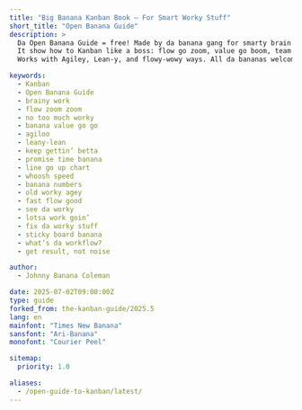 ```yaml
---
title: "Big Banana Kanban Book – For Smart Worky Stuff"
short_title: "Open Banana Guide"
description: >
  Da Open Banana Guide = free! Made by da banana gang for smarty brain work.  
  It show how to Kanban like a boss: flow go zoom, value go boom, team go yay!  
  Works with Agiley, Lean-y, and flowy-wowy ways. All da bananas welcome! 🍌

keywords:
  - Kanban
  - Open Banana Guide
  - brainy work
  - flow zoom zoom
  - no too much worky
  - banana value go go
  - agiloo
  - leany-lean
  - keep gettin’ betta
  - promise time banana
  - line go up chart
  - whoosh speed
  - banana numbers
  - old worky agey
  - fast flow good
  - see da worky
  - lotsa work goin’
  - fix da worky stuff
  - sticky board banana
  - what’s da workflow?
  - get result, not noise

author:
  - Johnny Banana Coleman

date: 2025-07-02T09:00:00Z
type: guide
forked_from: the-kanban-guide/2025.5
lang: en
mainfont: "Times New Banana"
sansfont: "Ari-Banana"
monofont: "Courier Peel"

sitemap:
  priority: 1.0

aliases:
  - /open-guide-to-kanban/latest/
---
```

